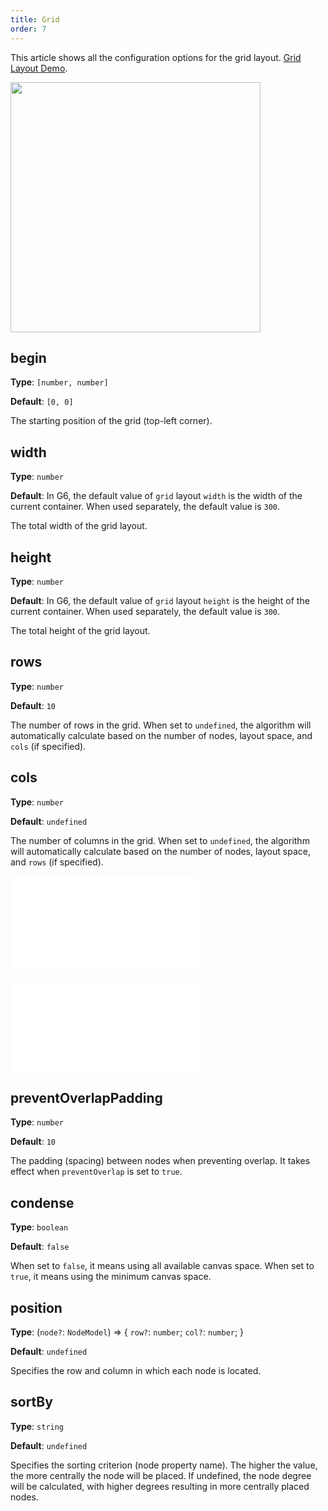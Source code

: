 ```yaml
---
title: Grid
order: 7
---
```


This article shows all the configuration options for the grid layout. [Grid Layout Demo](/en/examples/net/gridLayout/#grid).

<img src="https://mdn.alipayobjects.com/huamei_qa8qxu/afts/img/A*8RYVTrENVCcAAAAAAAAAAAAADmJ7AQ/original" width=400 />

## begin

**Type**: `[number, number]`

**Default**: `[0, 0]`

The starting position of the grid (top-left corner).

## width

**Type**: `number`

**Default**: In G6, the default value of `grid` layout `width` is the width of the current container. When used separately, the default value is `300`.

The total width of the grid layout.

## height

**Type**: `number`

**Default**: In G6, the default value of `grid` layout `height` is the height of the current container. When used separately, the default value is `300`.

The total height of the grid layout.

## rows

**Type**: `number`

**Default**: `10`

The number of rows in the grid. When set to `undefined`, the algorithm will automatically calculate based on the number of nodes, layout space, and `cols` (if specified).

## cols

**Type**: `number`

**Default**: `undefined`

The number of columns in the grid. When set to `undefined`, the algorithm will automatically calculate based on the number of nodes, layout space, and `rows` (if specified).

<embed src="../../common/LayoutPreventOverlap.en.md"></embed>

<embed src="../../common/LayoutNodeSize.en.md"></embed>

## preventOverlapPadding

**Type**: `number`

**Default**: `10`

The padding (spacing) between nodes when preventing overlap. It takes effect when `preventOverlap` is set to `true`.

## condense

**Type**: `boolean`

**Default**: `false`

When set to `false`, it means using all available canvas space. When set to `true`, it means using the minimum canvas space.

## position

**Type**: (`node?`: `NodeModel`) => { `row?`: `number`; `col?`: `number`; }

**Default**: `undefined`

Specifies the row and column in which each node is located.

## sortBy

**Type**: `string`

**Default**: `undefined`

Specifies the sorting criterion (node property name). The higher the value, the more centrally the node will be placed. If undefined, the node degree will be calculated, with higher degrees resulting in more centrally placed nodes.
